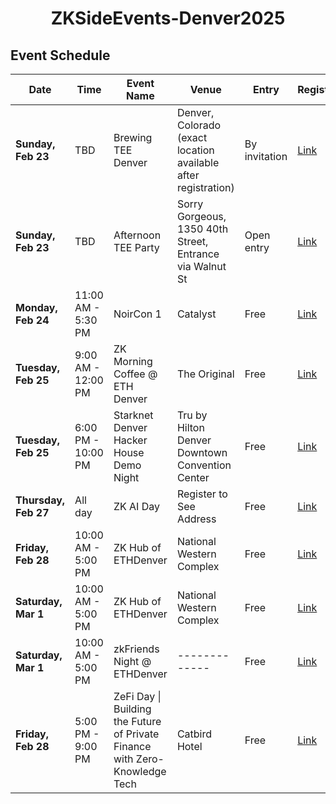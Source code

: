 <div align="center">

# ZKSideEvents-Denver2025

</div>

## Event Schedule

| **Date**             | **Time**              | **Event Name**                                             | **Venue**                                                         | **Entry**       | **Registration**                                                   |
|----------------------|----------------------|-----------------------------------------------------------|-------------------------------------------------------------------|-----------------|------------------------------------------------------------------|
| **Sunday, Feb 23**  | TBD                  | Brewing TEE Denver                                        | Denver, Colorado (exact location available after registration)   | By invitation  | [Link](https://lu.ma/l1kgn78a)                         |
| **Sunday, Feb 23**  | TBD                  | Afternoon TEE Party                                       | Sorry Gorgeous, 1350 40th Street, Entrance via Walnut St         | Open entry     | [Link](https://lu.ma/n0aepief)                         |
| **Monday, Feb 24**  | 11:00 AM - 5:30 PM    | NoirCon 1                                                 | Catalyst                                                        | Free           | [Link](https://lu.ma/38g79n99)                                                       |
| **Tuesday, Feb 25** | 9:00 AM - 12:00 PM    | ZK Morning Coffee @ ETH Denver                            | The Original                                                    | Free           | [Link](https://lu.ma/nei4gu55)                                                       |
| **Tuesday, Feb 25** | 6:00 PM - 10:00 PM    | Starknet Denver Hacker House Demo Night                   | Tru by Hilton Denver Downtown Convention Center                 | Free           | [Link](https://lu.ma/SNDenverDemoNigh)                                                       |
| **Thursday, Feb 27**| All day               | ZK AI Day                                                 | Register to See Address                                         | Free           | [Link](https://www.zklab.systems/applytoattend)                                                       |
| **Friday, Feb 28**  | 10:00 AM - 5:00 PM    | ZK Hub of ETHDenver                                       | National Western Complex                                        | Free           | [Link](https://blocklive.io/zkhubethdenver)                                                       |
|**Saturday, Mar 1** | 10:00 AM - 5:00 PM    | ZK Hub of ETHDenver                                       | National Western Complex                                        | Free           | [Link](https://blocklive.io/zkhubethdenver)         
| **Saturday, Mar 1** | 10:00 AM - 5:00 PM    | zkFriends Night @ ETHDenver                                 | -------------                                        | Free           | [Link](https://lu.ma/lkx1t9oq)                                                       |
| **Friday, Feb 28** | 5:00 PM - 9:00 PM    | ZeFi Day \| Building the Future of Private Finance with Zero-Knowledge Tech | Catbird Hotel                          | Free           | [Link](#)                                                       |
